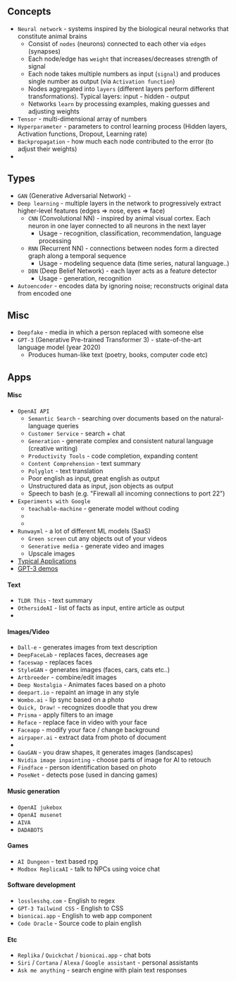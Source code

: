 ## Concepts
* `Neural network` - systems inspired by the biological neural networks that constitute animal brains
    * Consist of `nodes` (neurons) connected to each other via `edges` (synapses) 
    * Each node/edge has `weight` that increases/decreases strength of signal
    * Each node takes multiple numbers as input (`signal`) and produces single number as output (via `Activation function`)
    * Nodes aggregated into `layers` (different layers perform different transformations). Typical layers: input - hidden - output
    * Networks `learn` by processing examples, making guesses and adjusting weights
* `Tensor` - multi-dimensional array of numbers
* `Hyperparameter` - parameters to control learning process (Hidden layers, Activation functions, Dropout, Learning rate)
* `Backpropagation` - how much each node contributed to the error (to adjust their weights)
* 

## Types
* `GAN` (Generative Adversarial Network) - 
* `Deep learning` - multiple layers in the network to progressively extract higher-level features (edges => nose, eyes => face)
    * `CNN` (Convolutional NN) - inspired by animal visual cortex. Each neuron in one layer connected to all neurons in the next layer
        * Usage - recognition, classification, recommendation, language processing
    * `RNN` (Recurrent  NN) - connections between nodes form a directed graph along a temporal sequence
        * Usage - modeling sequence data (time series, natural language..)
    * `DBN` (Deep Belief Network) - each layer acts as a feature detector
        * Usage - generation, recognition
* `Autoencoder` - encodes data by ignoring noise; reconstructs original data from encoded one
        
## Misc
* `Deepfake` - media in which a person replaced with someone else
* `GPT-3` (Generative Pre-trained Transformer 3) - state-of-the-art language model (year 2020)
    * Produces human-like text (poetry, books, computer code etc)

## Apps
#### Misc
* `OpenAI API`
    * `Semantic Search` - searching over documents based on the natural-language queries
    * `Customer Service` - search + chat
    * `Generation` - generate complex and consistent natural language (creative writing)
    * `Productivity Tools` - code completion, expanding content
    * `Content Comprehension` - text summary
    * `Polyglot` - text translation
    * Poor english as input, great english as output
    * Unstructured data as input, json objects as output
    * Speech to bash (e.g. "Firewall all incoming connections to port 22")
* `Experiments with Google`
    * `teachable-machine` - generate model without coding
    * 
    * 
* `Runwayml` - a lot of different ML models (SaaS)
    * `Green screen` cut any objects out of your videos
    * `Generative media` - generate video and images
    * Upscale images
* [Typical Applications](https://en.wikipedia.org/wiki/Applications_of_artificial_intelligence)
* [GPT-3 demos](https://gpt3demo.com/)

#### Text
* `TLDR This` - text summary
* `OthersideAI` - list of facts as input, entire article as output
* 

#### Images/Video
* `Dall-e` - generates images from text description
* `DeepFaceLab` - replaces faces, decreases age
* `faceswap` - replaces faces 
* `StyleGAN` - generates images (faces, cars, cats etc..)
* `Artbreeder` - combine/edit images
* `Deep Nostalgia` - Animates faces based on a photo
* `deepart.io` - repaint an image in any style
* `Wombo.ai` - lip sync based on a photo
* `Quick, Draw!` - recognizes doodle that you drew
* `Prisma` - apply filters to an image
* `Reface` - replace face in video with your face
* `Faceapp` - modify your face / change background
* `airpaper.ai` - extract data from photo of document
* 
* `GauGAN` - you draw shapes, it generates images (landscapes)
* `Nvidia image inpainting` - choose parts of image for AI to retouch
* `Findface` - person identification based on photo 
* `PoseNet` - detects pose (used in dancing games)

#### Music generation
* `OpenAI jukebox`
* `OpenAI musenet`
* `AIVA`
* `DADABOTS`

#### Games
* `AI Dungeon` - text based rpg
* `Modbox ReplicaAI` - talk to NPCs using voice chat

#### Software development
* `losslesshq.com` - English to regex
* `GPT-3 Tailwind CSS` - English to CSS
* `bionicai.app` - English to web app component
* `Code Oracle` - Source code to plain english

#### Etc
* `Replika` / `Quickchat` / `bionicai.app` - chat bots
* `Siri` / `Cortana` / `Alexa` / `Google assistant` - personal assistants
* `Ask me anything` - search engine with plain text responses
